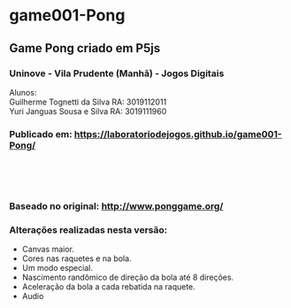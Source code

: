 # game001-Pong
## Game Pong criado em P5js

### Uninove - Vila Prudente (Manhã) - Jogos Digitais<br>

Alunos: <br>
       Guilherme Tognetti da Silva RA: 3019112011<br>
       Yuri Janguas Sousa e Silva  RA: 3019111960<br>
      
      

### Publicado em: https://laboratoriodejogos.github.io/game001-Pong/
<br>
<br>
<br>



### Baseado no original:  http://www.ponggame.org/
### Alterações realizadas nesta versão:
- Canvas maior.
- Cores nas raquetes e na bola.
- Um modo especial.
- Nascimento randômico de direção da bola até 8 direções.
- Aceleração da bola a cada rebatida na raquete.
- Audio
